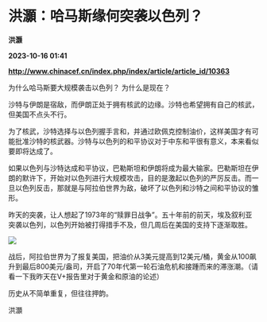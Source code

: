 # 洪灝：哈马斯缘何突袭以色列？
**洪灏**

**2023-10-16 01:41**

**http://www.chinacef.cn/index.php/index/article/article_id/10363**

为什么哈马斯要大规模袭击以色列？ 为什么是现在？

沙特与伊朗是宿敌，而伊朗正处于拥有核武的边缘。沙特也希望拥有自己的核武，但美国不点头不行。

为了核武，沙特选择与以色列握手言和，并通过欧佩克控制油价，这样美国才有可能批准沙特的核武器。沙特与以色列的和平协议对于中东和平很有意义，本来看似要即将达成了。

如果以色列与沙特达成和平协议，巴勒斯坦和伊朗将成为最大输家。巴勒斯坦在伊朗的默许下，开始对以色列进行大规模攻击，目的是激起以色列的严厉反击。而一旦以色列反击，那就是与阿拉伯世界为敌，破坏了以色列和沙特之间和平协议的雏形。

昨天的突袭，让人想起了1973年的“赎罪日战争”。五十年前的前天，埃及叙利亚突袭以色列，以色列开始被打得措手不及，但几周后在美国的支持下逐渐取胜。

![](http://www.chinacef.cn/public/editor/attached/image/20231008/20231008185218_41212.jpg)

战后，阿拉伯世界为了报复美国，把油价从3美元提高到12美元/桶，黄金从100飙升到最后800美元/盎司，开启了70年代第一轮石油危机和接踵而来的滞涨潮。（请看一下我昨天在V+报告里对于黄金和原油的论述）

历史从不简单重复，但往往押韵。

洪灝
